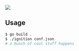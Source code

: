 ![](http://cl.ly/image/3a0k2U2y2B42/ignition-header.png)

## Usage

```bash
$ go build .
$ ./ignition conf.json
# a bunch of cool stuff happens
```

